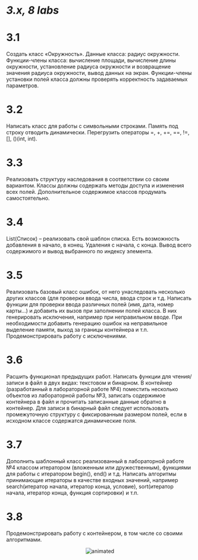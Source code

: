 # ***3.x, 8 labs***

# 3.1

Создать класс «Окружность». Данные класса: радиус окружности.
Функции-члены класса: вычисление площади, вычисление длины окружности,
установление радиуса окружности и возвращение значения радиуса
окружности, вывод данных на экран. Функции-члены установки полей класса
должны проверять корректность задаваемых параметров.

# 3.2

Написать класс для работы с символьными строками. Память под строку
отводить динамически. Перегрузить операторы =, +, +=, ==, !=, [], ()(int, int).

# 3.3

Реализовать структуру наследования в соответствии со своим вариантом.
Классы должны содержать методы доступа и изменения всех полей.
Дополнительное содержимое классов продумать самостоятельно.

# 3.4

List(Список) – реализовать свой шаблон списка. Есть возможность
добавления в начало, в конец. Удаления с начала, с конца. Вывод всего содержимого и вывод выбранного по индексу элемента.

# 3.5

Реализовать базовый класс ошибок, от него унаследовать несколько других классов (для проверки ввода числа, ввода строк и т.д.
Написать функции для проверки ввода различных полей (имя, дата, номер карты…) и добавить их вызов при заполнении полей класса. В них
генерировать исключения, например при неправильном вводе.
При необходимости добавить генерацию ошибок на неправильное выделение памяти, выход за границы контейнера и т.п.
Продемонстрировать работу с исключениями.

# 3.6

Расшить функционал предыдущих работ. Написать функции для чтения/записи в файл в двух видах: текстовом и бинарном. В контейнер
(разработанный в лабораторной работе №4) поместить несколько объектов из лабораторной работы №3, записать содержимое контейнера в файл и
прочитать записанные данные обратно в контейнер. Для записи в бинарный файл следует использовать промежуточную структуру с фиксированным
размером полей, если в исходном классе содержатся динамические поля.

# 3.7

Дополнить шаблонный класс реализованный в лабораторной работе №4 классом итератором (вложенным или дружественным), функциями для работы с итератором 
begin(), end() и т.д. Написать алгоритмы принимающие итераторы в качестве входных значений, например search(итератор начала, итератор конца, условие), 
sort(итератор начала, итератор конца, функция сортировки) и т.п.

# 3.8

Продемонстрировать работу с контейнером, в том числе со своими алгоритмами. 

<p align="center">
   <img src="https://usagif.com/wp-content/uploads/gif/hamster-wheel-32.gif" alt="animated" />
</p>
